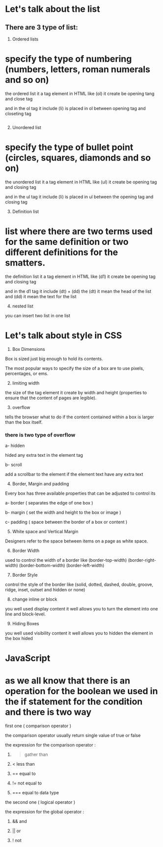 # Let's talk about the list

## There are 3 type of list:

1. Ordered lists

# specify the type of numbering (numbers, letters, roman numerals and so on)

the ordered list it a tag element in HTML like (ol) it create be opening tang and close tag

and in the ol tag it include (li) is placed in ol between opening tag and closeting tag

![]()

2. Unordered list

# specify the type of bullet point (circles, squares, diamonds and so on)

the unordered list it a tag element in HTML like (ul) it create be opening tag and closing tag

and in the ul tag it include (li) is placed in ul between the opening tag and closing tag

3. Definition list

# list where there are two terms used for the same definition or two different definitions for the smatters.

the definition list it a tag element in HTML like (d1) it create be opening tag and closing tag

and in the d1 tag it include (dt) + (dd) the (dt) it mean the head of the list and (dd) it mean the text for the list

4. nested list

you can insert two list in one list

# Let's talk about style in CSS

1. Box Dimensions

Box is sized just big enough to hold its contents.

The most popular ways to specify the size of a box are to use pixels, percentages, or ems.

2. limiting width

the size of the tag element it create by width and height (properties to ensure that the content of pages are legible).

3. overflow

tells the browser what to do if the content contained within a box is larger than the box itself.

### there is two type of overflow

a- hidden

hided any extra text in the element tag

b- scroll

add a scrollbar to the element if the element text have any extra text

4. Border, Margin and padding

Every box has three available properties that can be adjusted to control its

a- border ( separates the edge of one box )

b- margin ( set the width and height to the box or image )

c- padding ( space between the border of a box or content )

5. White space and Vertical Margin

Designers refer to the space between items on a page as white space.

6. Border Width

used to control the width of a border like (border-top-width) (border-right-width) (border-bottom-width) (border-left-width)

7. Border Style

control the style of the border like (solid, dotted, dashed, double, groove, ridge, inset, outset and hidden or none)

8. change inline or block

you well used display content it well allows you to turn the element into one line and block-level.

9. Hiding Boxes

you well used visibility content it well allows you to hidden the element in the box hided

# JavaScript

# as we all know that there is an operation for the boolean we used in the if statement for the condition and there is two way

first one ( comparison operator )

the comparison operator usually return single value of true or false

the expression for the comparison operator :

1. > gather than

2. < less than

3. == equal to

4. != not equal to

5. === equal to data type

the second one ( logical operator )

the expression for the global operator :

1. && and

2. || or

3. ! not
